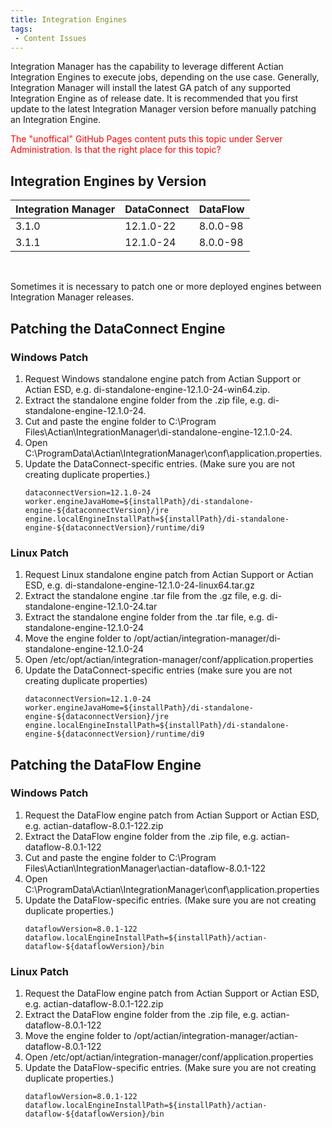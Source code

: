 ```yaml
---
title: Integration Engines
tags:
 - Content Issues
---
```


Integration Manager has the capability to leverage different Actian Integration Engines to execute jobs, depending on the use case. Generally, Integration Manager will install the latest GA patch of any supported Integration Engine as of release date. It is recommended that you first update to the latest Integration Manager version before manually patching an Integration Engine.

<font color="red">The "unoffical" GitHub Pages content puts this topic under Server Administration. Is that the right place for this topic?</font>

## Integration Engines by Version

| Integration Manager | DataConnect | DataFlow |
| :------------------ | :---------- | :------- |
| 3.1.0               | 12.1.0-22   | 8.0.0-98 |
| 3.1.1				  | 12.1.0-24   | 8.0.0-98 |

<br />

Sometimes it is necessary to patch one or more deployed engines between Integration Manager releases.

## Patching the DataConnect Engine

### Windows Patch
1. Request Windows standalone engine patch from Actian Support or Actian ESD, e.g. di-standalone-engine-12.1.0-24-win64.zip.
2. Extract the standalone engine folder from the .zip file, e.g. di-standalone-engine-12.1.0-24.
3. Cut and paste the engine folder to C:\Program Files\Actian\IntegrationManager\di-standalone-engine-12.1.0-24.
4. Open C:\ProgramData\Actian\IntegrationManager\conf\application.properties.
5. Update the DataConnect-specific entries. (Make sure you are not creating duplicate properties.)
    ```
    dataconnectVersion=12.1.0-24
    worker.engineJavaHome=${installPath}/di-standalone-engine-${dataconnectVersion}/jre
    engine.localEngineInstallPath=${installPath}/di-standalone-engine-${dataconnectVersion}/runtime/di9
    ```

### Linux Patch
1. Request Linux standalone engine patch from Actian Support or Actian ESD, e.g. di-standalone-engine-12.1.0-24-linux64.tar.gz
2. Extract the standalone engine .tar file from the .gz file, e.g. di-standalone-engine-12.1.0-24.tar
3. Extract the standalone engine folder from the .tar file, e.g. di-standalone-engine-12.1.0-24
4. Move the engine folder to /opt/actian/integration-manager/di-standalone-engine-12.1.0-24
5. Open /etc/opt/actian/integration-manager/conf/application.properties
6. Update the DataConnect-specific entries (make sure you are not creating duplicate properties)
    ```
    dataconnectVersion=12.1.0-24
    worker.engineJavaHome=${installPath}/di-standalone-engine-${dataconnectVersion}/jre
    engine.localEngineInstallPath=${installPath}/di-standalone-engine-${dataconnectVersion}/runtime/di9
    ```

## Patching the DataFlow Engine

### Windows Patch
1. Request the DataFlow engine patch from Actian Support or Actian ESD, e.g. actian-dataflow-8.0.1-122.zip
2. Extract the DataFlow engine folder from the .zip file, e.g. actian-dataflow-8.0.1-122
3. Cut and paste the engine folder to C:\Program Files\Actian\IntegrationManager\actian-dataflow-8.0.1-122
4. Open C:\ProgramData\Actian\IntegrationManager\conf\application.properties
5. Update the DataFlow-specific entries. (Make sure you are not creating duplicate properties.)
    ```
    dataflowVersion=8.0.1-122
    dataflow.localEngineInstallPath=${installPath}/actian-dataflow-${dataflowVersion}/bin
    ```

### Linux Patch
1. Request the DataFlow engine patch from Actian Support or Actian ESD, e.g. actian-dataflow-8.0.1-122.zip
2. Extract the DataFlow engine folder from the .zip file, e.g. actian-dataflow-8.0.1-122
3. Move the engine folder to /opt/actian/integration-manager/actian-dataflow-8.0.1-122
4. Open /etc/opt/actian/integration-manager/conf/application.properties
5. Update the DataFlow-specific entries. (Make sure you are not creating duplicate properties.)
    ```
    dataflowVersion=8.0.1-122
    dataflow.localEngineInstallPath=${installPath}/actian-dataflow-${dataflowVersion}/bin
    ```